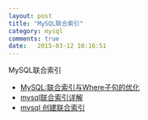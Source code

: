 ```yaml
---
layout: post
title: "MySQL联合索引"
category: mysql
comments: true
date:   2015-03-12 10:16:51
---
```



MySQL联合索引

- [MySQL:联合索引与Where子句的优化](http://www.php100.com/html/webkaifa/database/Mysql/2012/0112/9658.html)
- [mysql联合索引详解](http://itlab.idcquan.com/linux/MYSQL/925211.html)
- [mysql 创建联合索引](http://www.shangxueba.com/jingyan/1614732.html)

